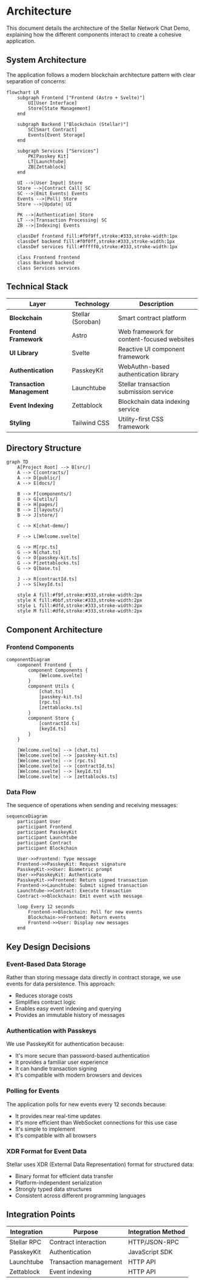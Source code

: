 # Architecture

This document details the architecture of the Stellar Network Chat Demo, explaining how the different components interact to create a cohesive application.

## System Architecture

The application follows a modern blockchain architecture pattern with clear separation of concerns:

```mermaid
flowchart LR
    subgraph Frontend ["Frontend (Astro + Svelte)"]
        UI[User Interface]
        Store[State Management]
    end
    
    subgraph Backend ["Blockchain (Stellar)"]
        SC[Smart Contract]
        Events[Event Storage]
    end
    
    subgraph Services ["Services"]
        PK[Passkey Kit]
        LT[Launchtube]
        ZB[Zettablock]
    end
    
    UI -->|User Input| Store
    Store -->|Contract Call| SC
    SC -->|Emit Events| Events
    Events -->|Poll| Store
    Store -->|Update| UI
    
    PK -->|Authentication| Store
    LT -->|Transaction Processing| SC
    ZB -->|Indexing| Events
    
    classDef frontend fill:#f9f9ff,stroke:#333,stroke-width:1px
    classDef backend fill:#f0f0ff,stroke:#333,stroke-width:1px
    classDef services fill:#fffff0,stroke:#333,stroke-width:1px
    
    class Frontend frontend
    class Backend backend
    class Services services
```

## Technical Stack

| Layer | Technology | Description |
|-------|------------|-------------|
| **Blockchain** | Stellar (Soroban) | Smart contract platform |
| **Frontend Framework** | Astro | Web framework for content-focused websites |
| **UI Library** | Svelte | Reactive UI component framework |
| **Authentication** | PasskeyKit | WebAuthn-based authentication library |
| **Transaction Management** | Launchtube | Stellar transaction submission service |
| **Event Indexing** | Zettablock | Blockchain data indexing service |
| **Styling** | Tailwind CSS | Utility-first CSS framework |

## Directory Structure

```mermaid
graph TD
    A[Project Root] --> B[src/]
    A --> C[contracts/]
    A --> D[public/]
    A --> E[docs/]
    
    B --> F[components/]
    B --> G[utils/]
    B --> H[pages/]
    B --> I[layouts/]
    B --> J[store/]
    
    C --> K[chat-demo/]
    
    F --> L[Welcome.svelte]
    
    G --> M[rpc.ts]
    G --> N[chat.ts]
    G --> O[passkey-kit.ts]
    G --> P[zettablocks.ts]
    G --> Q[base.ts]
    
    J --> R[contractId.ts]
    J --> S[keyId.ts]
    
    style A fill:#f9f,stroke:#333,stroke-width:2px
    style K fill:#bbf,stroke:#333,stroke-width:2px
    style L fill:#dfd,stroke:#333,stroke-width:2px
    style M fill:#dfd,stroke:#333,stroke-width:2px
```

## Component Architecture

### Frontend Components

```mermaid
componentDiagram
    component Frontend {
        component Components {
            [Welcome.svelte]
        }
        component Utils {
            [chat.ts]
            [passkey-kit.ts]
            [rpc.ts]
            [zettablocks.ts]
        }
        component Store {
            [contractId.ts]
            [keyId.ts]
        }
    }
    
    [Welcome.svelte] --> [chat.ts]
    [Welcome.svelte] --> [passkey-kit.ts]
    [Welcome.svelte] --> [rpc.ts]
    [Welcome.svelte] --> [contractId.ts]
    [Welcome.svelte] --> [keyId.ts]
    [Welcome.svelte] --> [zettablocks.ts]
```

### Data Flow

The sequence of operations when sending and receiving messages:

```mermaid
sequenceDiagram
    participant User
    participant Frontend
    participant PasskeyKit
    participant Launchtube
    participant Contract
    participant Blockchain
    
    User->>Frontend: Type message
    Frontend->>PasskeyKit: Request signature
    PasskeyKit->>User: Biometric prompt
    User->>PasskeyKit: Authenticate
    PasskeyKit->>Frontend: Return signed transaction
    Frontend->>Launchtube: Submit signed transaction
    Launchtube->>Contract: Execute transaction
    Contract->>Blockchain: Emit event with message
    
    loop Every 12 seconds
        Frontend->>Blockchain: Poll for new events
        Blockchain->>Frontend: Return events
        Frontend->>User: Display new messages
    end
```

## Key Design Decisions

### Event-Based Data Storage

Rather than storing message data directly in contract storage, we use events for data persistence. This approach:

- Reduces storage costs
- Simplifies contract logic
- Enables easy event indexing and querying
- Provides an immutable history of messages

### Authentication with Passkeys

We use PasskeyKit for authentication because:

- It's more secure than password-based authentication
- It provides a familiar user experience
- It can handle transaction signing
- It's compatible with modern browsers and devices

### Polling for Events

The application polls for new events every 12 seconds because:

- It provides near real-time updates
- It's more efficient than WebSocket connections for this use case
- It's simple to implement
- It's compatible with all browsers

### XDR Format for Event Data

Stellar uses XDR (External Data Representation) format for structured data:

- Binary format for efficient data transfer
- Platform-independent serialization
- Strongly typed data structures
- Consistent across different programming languages

## Integration Points

| Integration | Purpose | Integration Method |
|-------------|---------|-------------------|
| Stellar RPC | Contract interaction | HTTP/JSON-RPC |
| PasskeyKit | Authentication | JavaScript SDK |
| Launchtube | Transaction management | HTTP API |
| Zettablock | Event indexing | HTTP API |
``` 